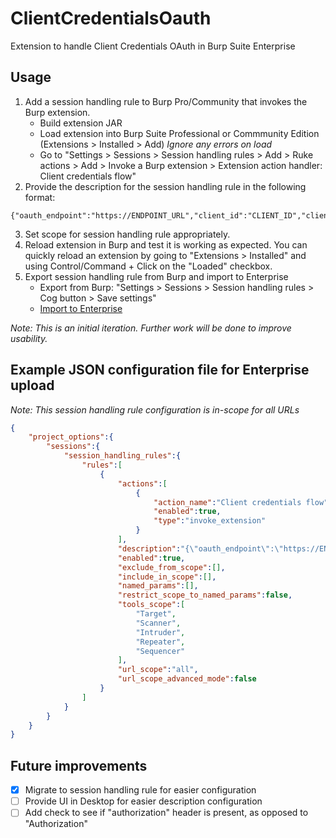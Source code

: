 # ClientCredentialsOauth
Extension to handle Client Credentials OAuth in Burp Suite Enterprise

## Usage
1. Add a session handling rule to Burp Pro/Community that invokes the Burp extension.
    - Build extension JAR
    - Load extension into Burp Suite Professional or Commmunity Edition (Extensions > Installed > Add) *Ignore any errors on load*
    - Go to "Settings > Sessions > Session handling rules > Add > Ruke actions > Add > Invoke a Burp extension > Extension action handler: Client credentials flow"
3. Provide the description for the session handling rule in the following format:
```
{"oauth_endpoint":"https://ENDPOINT_URL","client_id":"CLIENT_ID","client_secret":"CLIENT_SECRET","audience":"AUDIENCE"}
```
3. Set scope for session handling rule appropriately.
4. Reload extension in Burp and test it is working as expected. You can quickly reload an extension by going to "Extensions > Installed" and using Control/Command + Click on the "Loaded" checkbox.
5. Export session handling rule from Burp and import to Enterprise
   - Export from Burp: "Settings > Sessions > Session handling rules > Cog button > Save settings"
   - [Import to Enterprise](https://portswigger.net/burp/documentation/enterprise/working-with-scans/scan-configurations#importing-scan-configurations)

*Note: This is an initial iteration. Further work will be done to improve usability.*

## Example JSON configuration file for Enterprise upload
*Note: This session handling rule configuration is in-scope for all URLs*
```json
{
    "project_options":{
        "sessions":{
            "session_handling_rules":{
                "rules":[
                    {
                        "actions":[
                            {
                                "action_name":"Client credentials flow",
                                "enabled":true,
                                "type":"invoke_extension"
                            }
                        ],
                        "description":"{\"oauth_endpoint\":\"https://ENDPOINT_URL\",\"client_id\":\"CLIENT_ID\",\"client_secret\":\"CLIENT_SECRET\",\"audience\":\"AUDIENCE\"}",
                        "enabled":true,
                        "exclude_from_scope":[],
                        "include_in_scope":[],
                        "named_params":[],
                        "restrict_scope_to_named_params":false,
                        "tools_scope":[
                            "Target",
                            "Scanner",
                            "Intruder",
                            "Repeater",
                            "Sequencer"
                        ],
                        "url_scope":"all",
                        "url_scope_advanced_mode":false
                    }
                ]
            }
        }
    }
}
```

## Future improvements
- [X] Migrate to session handling rule for easier configuration
- [ ] Provide UI in Desktop for easier description configuration
- [ ] Add check to see if "authorization" header is present, as opposed to "Authorization"
